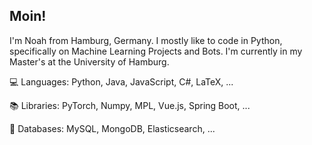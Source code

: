 ## Moin!
I'm Noah from Hamburg, Germany. I mostly like to code in Python, specifically on Machine Learning Projects and Bots.
I'm currently in my Master's at the University of Hamburg.

💻 Languages: Python, Java, JavaScript, C#, LaTeX, ...

📚 Libraries: PyTorch, Numpy, MPL, Vue.js, Spring Boot, ...

💾 Databases: MySQL, MongoDB, Elasticsearch, ...

<!---
8fuhst/8fuhst is a ✨ special ✨ repository because its `README.md` (this file) appears on your GitHub profile.
You can click the Preview link to take a look at your changes.
--->
